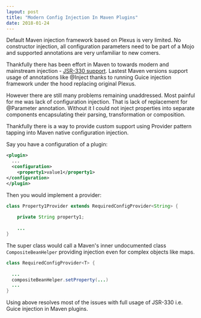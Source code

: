 ```yaml
---
layout: post
title: "Modern Config Injection In Maven Plugins"
date: 2018-01-24
---
```


Default Maven injection framework based on Plexus is very limited. No constructor injection, all configuration parameters need to be part of a Mojo and supported annotations are very unfamiliar to new comers.

Thankfully there has been effort in Maven to towards modern and mainstream injection - [JSR-330 support](https://maven.apache.org/maven-jsr330.html). Lastest Maven versions support usage of annotations like @Inject thanks to running Guice injection framework under the hood replacing original Plexus.

However there are still many problems remaining unaddressed. Most painful for me was lack of configuration injection. That is lack of replacement for @Parameter annotation. Without it I could not inject properties into separate components encapsulating their parsing, transformation or composition.

Thankfully there is a way to provide custom support using Provider pattern tapping into Maven native configuration injection.

Say you have a configuration of a plugin:

```xml
<plugin>
  ...
  <configuration>
    <property1>value1</property1>
</configuration>
</plugin>
```

Then you would implement a provider:

```java
class Property1Provider extends RequiredConfigProvider<String> {
    
    private String property1;
    
    ...
}
```

The super class would call a Maven's inner undocumented class ```CompositeBeanHelper``` providing injection even for complex objects like maps.

```java
class RequiredConfigProvider<T> {
    
  ...
  compositeBeanHelper.setProperty(...)
  ... 
}

```

Using above resolves most of the issues with full usage of JSR-330 i.e. Guice injection in Maven plugins.
